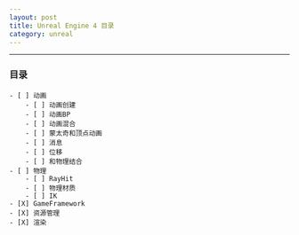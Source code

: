 ```yaml
---
layout: post
title: Unreal Engine 4 目录
category: unreal
---
```

***
### 目录
    - [ ] 动画
        - [ ] 动画创建
        - [ ] 动画BP
        - [ ] 动画混合
        - [ ] 蒙太奇和顶点动画
        - [ ] 消息
        - [ ] 位移
        - [ ] 和物理结合
    - [ ] 物理
        - [ ] RayHit
        - [ ] 物理材质
        - [ ] IK
    - [X] GameFramework
    - [X] 资源管理
    - [X] 渲染